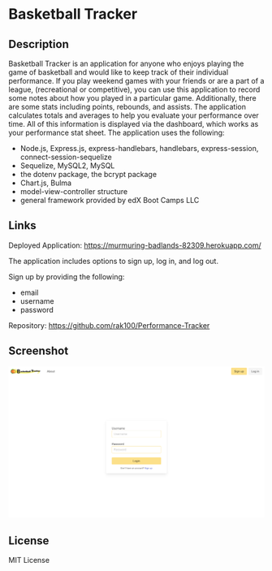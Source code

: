 # Basketball Tracker

## Description

Basketball Tracker is an application for anyone who enjoys playing the game of basketball and would like to keep track of their individual performance. If you play weekend games with your friends or are a part of a league, (recreational or competitive), you can use this application to record some notes about how you played in a particular game. Additionally, there are some stats including points, rebounds, and assists. The application calculates totals and averages to help you evaluate your performance over time. All of this information is displayed via the dashboard, which works as your performance stat sheet. The application uses the following: 

- Node.js, Express.js, express-handlebars, handlebars, express-session, connect-session-sequelize 
- Sequelize, MySQL2, MySQL 
- the dotenv package, the bcrypt package
- Chart.js, Bulma
- model-view-controller structure
- general framework provided by edX Boot Camps LLC

## Links

Deployed Application: https://murmuring-badlands-82309.herokuapp.com/

The application includes options to sign up, log in, and log out.

Sign up by providing the following: 
- email
- username
- password

Repository: https://github.com/rak100/Performance-Tracker

## Screenshot

![screenshot](assets/images/screenshot-basketball-tracker.png)

## License

MIT License